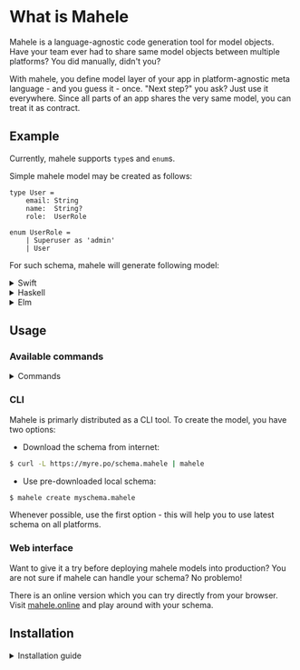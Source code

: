 # What is Mahele

Mahele is a language-agnostic code generation tool for model objects.
Have your team ever had to share same model objects between multiple platforms?
You did manually, didn't you?

With mahele, you define model layer of your app in platform-agnostic meta language - and you guess it - once.
"Next step?" you ask? Just use it everywhere.
Since all parts of an app shares the very same model, you can treat it as contract.

## Example

Currently, mahele supports `type`s and `enum`s.

Simple mahele model may be created as follows:

```mahele
type User =
    email: String
    name:  String?
    role:  UserRole

enum UserRole =
    | Superuser as 'admin'
    | User
```

For such schema, mahele will generate following model:

<details>
<summary>Swift</summary>

```swift
struct User {
    var email: String
    var name: String?
    var role: UserRole
}

enum Role: String {
    case superuser = "admin"
    case user
}
```

</details>

<details>
<summary>Haskell</summary>

```haskell
data User = User
    { email :: String
    , name :: Maybe String
    , role :: UserRole
    }

data Role = Superuser
          | User
}
```

</details>

<details>
<summary>Elm</summary>

```elm
type alias User =
    { email : String
    , name : Maybe String
    , role : UserRole
    }

type Role
    = Superuser
    | User
```

</details>

## Usage

### Available commands

<details>
<summary>Commands</summary>
</details>

### CLI

Mahele is primarly distributed as a CLI tool.
To create the model, you have two options:

- Download the schema from internet:

```bash
$ curl -L https://myre.po/schema.mahele | mahele 
```

- Use pre-downloaded local schema:

```bash
$ mahele create myschema.mahele 
```

Whenever possible, use the first option - this will help you to use latest schema on all platforms.

### Web interface

Want to give it a try before deploying mahele models into production?
You are not sure if mahele can handle your schema? No problemo!

There is an online version which you can try directly from your browser. Visit [mahele.online](mahele.online) and play around with your schema.

## Installation

<details>
<summary>Installation guide</summary>
Not available yet! :sad:
</details>
